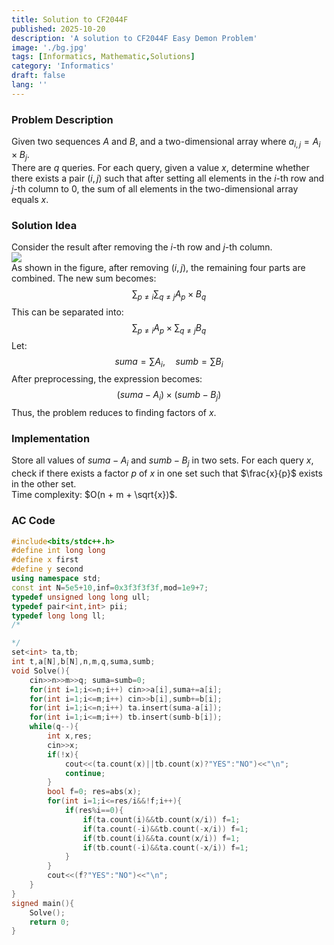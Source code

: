```yaml
---
title: Solution to CF2044F
published: 2025-10-20
description: 'A solution to CF2044F Easy Demon Problem'
image: './bg.jpg'
tags: [Informatics, Mathematic,Solutions]
category: 'Informatics'
draft: false 
lang: ''
---
```

### Problem Description
Given two sequences $A$ and $B$, and a two-dimensional array where $a_{i,j} = A_i \times B_j$.  
There are $q$ queries. For each query, given a value $x$, determine whether there exists a pair $(i, j)$ such that after setting all elements in the $i$-th row and $j$-th column to $0$, the sum of all elements in the two-dimensional array equals $x$.

### Solution Idea
Consider the result after removing the $i$-th row and $j$-th column.  
![](https://cdn.luogu.com.cn/upload/image_hosting/gtyt2epx.png)  
As shown in the figure, after removing $(i, j)$, the remaining four parts are combined. The new sum becomes:  
$$
\sum_{p \ne i}{\sum_{q \ne j}{A_p \times B_q}}
$$
This can be separated into:  
$$
\sum_{p \ne i}{A_p} \times \sum_{q \ne j}{B_q}
$$
Let:  
$$
suma = \sum{A_i}, \quad sumb = \sum{B_i}
$$
After preprocessing, the expression becomes:  
$$
(suma - A_i) \times (sumb - B_j)
$$
Thus, the problem reduces to finding factors of $x$.

### Implementation
Store all values of $suma - A_i$ and $sumb - B_j$ in two sets. For each query $x$, check if there exists a factor $p$ of $x$ in one set such that $\frac{x}{p}$ exists in the other set.  
Time complexity: $O(n + m + \sqrt{x})$.

### AC Code
```cpp title="CF2044F.cpp"
#include<bits/stdc++.h>
#define int long long
#define x first
#define y second
using namespace std;
const int N=5e5+10,inf=0x3f3f3f3f,mod=1e9+7;
typedef unsigned long long ull;
typedef pair<int,int> pii;
typedef long long ll;
/*

*/
set<int> ta,tb;
int t,a[N],b[N],n,m,q,suma,sumb;
void Solve(){
	cin>>n>>m>>q; suma=sumb=0;
	for(int i=1;i<=n;i++) cin>>a[i],suma+=a[i];
	for(int i=1;i<=m;i++) cin>>b[i],sumb+=b[i];
	for(int i=1;i<=n;i++) ta.insert(suma-a[i]);
	for(int i=1;i<=m;i++) tb.insert(sumb-b[i]);
	while(q--){
		int x,res;
		cin>>x;
		if(!x){
			cout<<(ta.count(x)||tb.count(x)?"YES":"NO")<<"\n";
			continue;
		}
		bool f=0; res=abs(x);
		for(int i=1;i<=res/i&&!f;i++){
			if(res%i==0){
				if(ta.count(i)&&tb.count(x/i)) f=1;
				if(ta.count(-i)&&tb.count(-x/i)) f=1;
				if(tb.count(i)&&ta.count(x/i)) f=1;
				if(tb.count(-i)&&ta.count(-x/i)) f=1;
			}
		}
		cout<<(f?"YES":"NO")<<"\n";
	}
}
signed main(){
	Solve();
	return 0;
}
